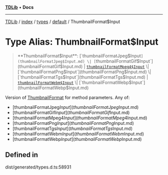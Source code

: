 [**TDLib**](../../../../../../README.md) • **Docs**

***

[TDLib](../../../../../../modules.md) / [index](../../../../../README.md) / [types](../../../README.md) / [default](../README.md) / ThumbnailFormat$Input

# Type Alias: ThumbnailFormat$Input

> **ThumbnailFormat$Input**: [`thumbnailFormatJpeg$Input`](thumbnailFormatJpeg$Input.md) \| [`thumbnailFormatGif$Input`](thumbnailFormatGif$Input.md) \| [`thumbnailFormatMpeg4$Input`](thumbnailFormatMpeg4$Input.md) \| [`thumbnailFormatPng$Input`](thumbnailFormatPng$Input.md) \| [`thumbnailFormatTgs$Input`](thumbnailFormatTgs$Input.md) \| [`thumbnailFormatWebm$Input`](thumbnailFormatWebm$Input.md) \| [`thumbnailFormatWebp$Input`](thumbnailFormatWebp$Input.md)

Version of [ThumbnailFormat](ThumbnailFormat.md) for method parameters.
Any of:
- [thumbnailFormatJpeg$Input](thumbnailFormatJpeg$Input.md)
- [thumbnailFormatGif$Input](thumbnailFormatGif$Input.md)
- [thumbnailFormatMpeg4$Input](thumbnailFormatMpeg4$Input.md)
- [thumbnailFormatPng$Input](thumbnailFormatPng$Input.md)
- [thumbnailFormatTgs$Input](thumbnailFormatTgs$Input.md)
- [thumbnailFormatWebm$Input](thumbnailFormatWebm$Input.md)
- [thumbnailFormatWebp$Input](thumbnailFormatWebp$Input.md)

## Defined in

dist/generated/types.d.ts:58931
